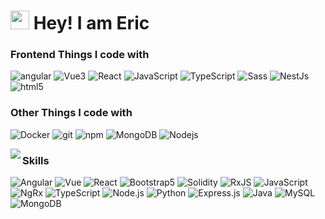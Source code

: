 <h1><img src="https://emojis.slackmojis.com/emojis/images/1531849430/4246/blob-sunglasses.gif?1531849430" width="30"/> Hey! I am Eric
<h3>Frontend Things I code with</h3>
<p>
  <img alt="angular" src="https://img.shields.io/badge/-Angular-DD0031?style=flat-square&logo=angular&logoColor=white" />
  <img alt="Vue3" src="https://img.shields.io/badge/-Vue3-4fc08d?style=flat-square&logo=vuedotjs&logoColor=white" />
  <img alt="React" src="https://img.shields.io/badge/-React-45b8d8?style=flat-square&logo=react&logoColor=white" />
  <img alt="JavaScript" src="https://img.shields.io/badge/-JavaScript-007ACC?style=flat-square&logo=javascript&logoColor=white" />
  <img alt="TypeScript" src="https://img.shields.io/badge/-TypeScript-007ACC?style=flat-square&logo=typescript&logoColor=white" />
  <img alt="Sass" src="https://img.shields.io/badge/-Sass-CC6699?style=flat-square&logo=sass&logoColor=white" />
  <img alt="NestJs" src="https://img.shields.io/badge/-NestJs-ea2845?style=flat-square&logo=nestjs&logoColor=white" />
  <img alt="html5" src="https://img.shields.io/badge/-HTML5-E34F26?style=flat-square&logo=html5&logoColor=white" />
</p>
<h3>Other Things I code with</h3>
<p>
  <img alt="Docker" src="https://img.shields.io/badge/-Docker-46a2f1?style=flat-square&logo=docker&logoColor=white" />
  <img alt="git" src="https://img.shields.io/badge/-Git-F05032?style=flat-square&logo=git&logoColor=white" />
  <img alt="npm" src="https://img.shields.io/badge/-NPM-CB3837?style=flat-square&logo=npm&logoColor=white" />
  <img alt="MongoDB" src="https://img.shields.io/badge/-MongoDB-13aa52?style=flat-square&logo=mongodb&logoColor=white" />
  <img alt="Nodejs" src="https://img.shields.io/badge/-Nodejs-43853d?style=flat-square&logo=Node.js&logoColor=white" />
</p>

<img align="left" src="https://github-readme-stats.vercel.app/api?username=Mordern123&include_all_commits=true&custom_title=Mordern123'%20GitHub%20Stats&line_height=30&show_icons=true&hide_border=true&bg_color=192133&title_color=efb752&icon_color=efb752&text_color=70bed9">

### Skills
![Angular](https://img.shields.io/badge/-Angular-192133?style=flat-square&logo=figma&logoColor=white)
![Vue](https://img.shields.io/badge/-Vue-192133?style=flat-square&logo=figma&logoColor=white)
![React](https://img.shields.io/badge/-React-192133?style=flat-square&logo=figma&logoColor=white)
![Bootstrap5](https://img.shields.io/badge/-Bootstrap5-192133?style=flat-square&logo=figma&logoColor=white)
![Solidity](https://img.shields.io/badge/-Solidity-192133?style=flat-square&logo=python&logoColor=white)
![RxJS](https://img.shields.io/badge/-RxJS-192133?style=flat-square&logo=figma&logoColor=white)
![JavaScript](https://img.shields.io/badge/-JavaScript-192133?style=flat-square&logo=python&logoColor=white)
![NgRx](https://img.shields.io/badge/-NgRx-192133?style=flat-square&logo=figma&logoColor=white)
![TypeScript](https://img.shields.io/badge/-TypeScript-192133?style=flat-square&logo=python&logoColor=white)
![Node.js](https://img.shields.io/badge/-Node.js-192133?style=flat-square&logo=python&logoColor=white)
![Python](https://img.shields.io/badge/-Python-192133?style=flat-square&logo=python&logoColor=white)
![Express.js](https://img.shields.io/badge/-Express.js-192133?style=flat-square&logo=python&logoColor=white)
![Java](https://img.shields.io/badge/-Java-192133?style=flat-square&logo=python&logoColor=white)
![MySQL](https://img.shields.io/badge/-MySQL-192133?style=flat-square&logo=mysql&logoColor=white)
![MongoDB](https://img.shields.io/badge/-MongoDB-192133?style=flat-square&logo=python&logoColor=white)

